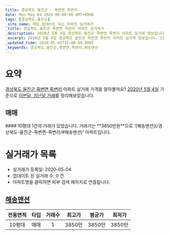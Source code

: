 ```yaml
---
title: 경상북도 울진군 - 죽변면 죽변리
date: Mon May 04 2020 00:00:00 GMT+0900
tags: [경상북도-울진군]
_site_name: 매일 업데이트 되는 아파트 실거래가
_title: 경상북도 울진군 죽변면 죽변리 아파트 실거래가
_description: 2020년 5월 4일 경상북도 울진군 죽변면 죽변리 아파트 실거래 정보입니다. 1건 아파트 정보가 있습니다.
_excerpt: 2020년 5월 4일 경상북도 울진군 죽변면 죽변리 아파트 실거래 정보입니다. 1건 아파트 정보가 있습니다.
_updated_time: 2020-05-03T15:00:00.000Z
_keywords: 경상북도,울진군,죽변면,죽변리,해송맨션
---
```





# 요약
<ins>경상북도 울진군 죽변면 죽변리</ins> 아파트 실거래 가격을 알아볼까요? <ins>2020년 5월 4일</ins> 기준으로 <ins>이번달, 지난달 거래</ins>를 정리해보았습니다.

## 매매
<div class="container">
<div class="twelve columns" markdown="1">
#### 10평대
1건의 거래가 있었습니다. 거래가는 **3850만원**으로 '[해송맨션](/경상북도-울진군-죽변면-죽변리/#해송맨션)' 아파트입니다.
</div>
</div>



# 실거래가 목록
- 실거래가 등록일: 2020-05-04
- 업데이트 된 실거래 수: 0 건
- 아파트명을 클릭하면 외부 검색 페이지로 연결됩니다.

## [해송맨션](#해송맨션)

|전용면적|타입|거래수|최고가|평균가|최저가|
|:---:|:---:|:---:|:---:|:---:|:---:|
|10평대|<span class="deal-type-1">매매</span>|1|3850만|3850만|3850만|

<br/>



